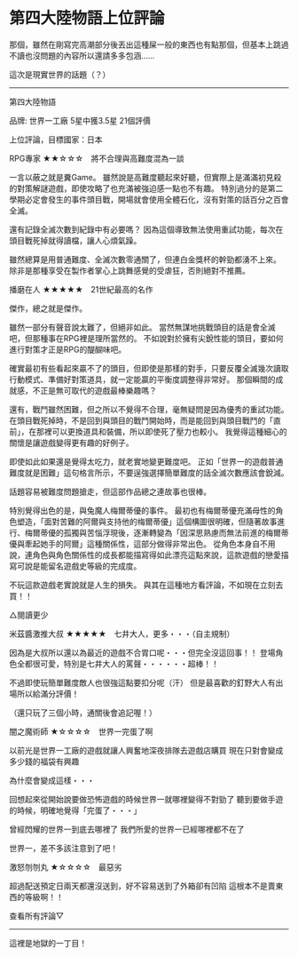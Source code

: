 # 第四大陸物語上位評論

那個，雖然在剛寫完高潮部分後丟出這種屎一般的東西也有點那個，但基本上跳過不讀也沒問題的內容所以還請多多包涵……

這次是現實世界的話題（？）

---

第四大陸物語

品牌: 世界一工廠
5星中獲3.5星    21個評價

上位評論，目標國家：日本

RPG專家
★★☆☆☆　將不合理與高難度混為一談

一言以蔽之就是糞Game。
雖然說是高難度聽起來好聽，但實際上是滿滿初見殺的對策解謎遊戲，即使攻略了也充滿被強迫感一點也不有趣。
特別過分的是第二學期必定會發生的事件頭目戰，開場就會使用全體石化，沒有對策的話百分之百會全滅。

還有記錄全滅次數到紀錄中有必要嗎？
因為這個導致無法使用重試功能，每次在頭目戰死掉就得讀檔，讓人心煩氣躁。

雖然總算是用普通難度、全滅次數零通關了，但連白金獎杯的幹勁都湧不上來。
除非是那種享受在製作者掌心上跳舞感覺的受虐狂，否則絕對不推薦。

播磨在人
★★★★★　21世紀最高的名作

傑作，總之就是傑作。

雖然一部分有聲音說太難了，但絕非如此。
當然無謀地挑戰頭目的話是會全滅吧，但那種事在RPG裡是理所當然的。
不如說對於擁有尖銳性能的頭目，要如何進行對策才正是RPG的醍醐味吧。

確實最初有些看起來贏不了的頭目，但即使是那樣的對手，只要反覆全滅幾次讀取行動模式、準備好對策道具，就一定能贏的平衡度調整得非常好。
那個瞬間的成就感，不正是無可取代的遊戲最棒樂趣嗎？

還有，戰鬥雖然困難，但之所以不覺得不合理，毫無疑問是因為優秀的重試功能。
在頭目戰死掉時，不是回到與頭目的戰鬥開始時，而是能回到與頭目戰鬥的「直前」，在那裡可以更換道具和裝備，所以即使死了壓力也較小。
我覺得這種細心的關懷是讓遊戲變得更有趣的好例子。

即使如此如果還是覺得太吃力，就老實地變更難度吧。
正如「世界一的遊戲普通難度就是困難」這句格言所示，不要逞強選擇簡單難度的話全滅次數應該會銳減。

話題容易被難度問題搶走，但這部作品總之連故事也很棒。

特別覺得出色的是，與兔魔人梅爾蒂優的事件。
最初也有梅爾蒂優充滿母性的角色塑造，「面對苦難的阿爾與支持他的梅爾蒂優」這個構圖很明確，但隨著故事進行、梅爾蒂優的孤獨與苦惱浮現後，逐漸轉變為「因深思熟慮而無法前進的梅爾蒂優與牽起她手的阿爾」這種關係性，這部分做得非常出色。
從角色本身自不用說，連角色與角色關係性的成長都能描寫得如此漂亮這點來說，這款遊戲的戀愛描寫可說是能留名遊戲史等級的完成度。

不玩這款遊戲老實說就是人生的損失。
與其在這種地方看評論，不如現在立刻去買！！

△閱讀更少

米茲醬激推大叔
★★★★★　七井大人，更多・・・（自主規制）

因為是大叔所以還以為最近的遊戲不合胃口呢・・・但完全沒這回事！！
登場角色全都很可愛，特別是七井大人的罵聲・・・・・・超棒！！

不過即使玩簡單難度敵人也很強這點要扣分呢（汗）
但是最喜歡的釘野大人有出場所以給滿分評價！

（還只玩了三個小時，通關後會追記喔！）

闇之魔術師
★☆☆☆☆　世界一完蛋了啊

以前光是世界一工廠的遊戲就讓人興奮地深夜排隊去遊戲店購買
現在只對會變成多少錢的福袋有興趣

為什麼會變成這樣・・・

回想起來從開始說要做恐怖遊戲的時候世界一就哪裡變得不對勁了
聽到要做手遊的時候，明確地覺得「完蛋了・・・」

曾經閃耀的世界一到底去哪裡了
我們所愛的世界一已經哪裡都不在了

世界一，差不多該注意到了吧！

激怒刎刎丸
★☆☆☆☆　最惡劣

超過配送預定日兩天都還沒送到，好不容易送到了外箱卻有凹陷
這根本不是賣東西的等級啊！！

查看所有評論▽

---

這裡是地獄的一丁目！